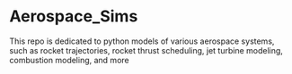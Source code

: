 # Aerospace_Sims
This repo is dedicated to python models of various aerospace systems, such as rocket trajectories, rocket thrust scheduling, jet turbine modeling, combustion modeling, and more
